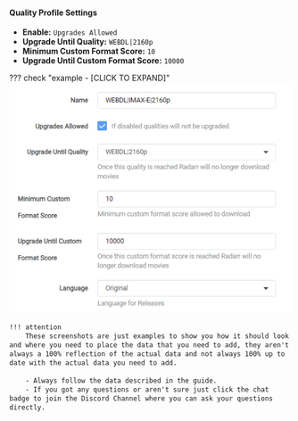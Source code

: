 #### Quality Profile Settings

- **Enable:** `Upgrades Allowed`
- **Upgrade Until Quality:** `WEBDL|2160p`
- **Minimum Custom Format Score:** `10`
- **Upgrade Until Custom Format Score:** `10000`

??? check "example - [CLICK TO EXPAND]"
    ![!Quality Profile Settings](/SQP/images/4-qp-settings.png)

    !!! attention
        These screenshots are just examples to show you how it should look and where you need to place the data that you need to add, they aren't always a 100% reflection of the actual data and not always 100% up to date with the actual data you need to add.

        - Always follow the data described in the guide.
        - If you got any questions or aren't sure just click the chat badge to join the Discord Channel where you can ask your questions directly.
